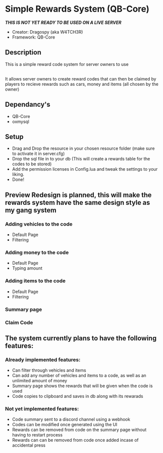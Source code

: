 #  Simple Rewards System (QB-Core)
***THIS IS NOT YET READY TO BE USED ON A LIVE SERVER***
- Creator: Dragospy (aka W4TCH3R)
- Framework: QB-Core
## Description

This is a simple reward code system for server owners to use<br>
<br>

It allows server owners to create reward codes that can then be claimed by players to recieve rewards such as cars, money and items (all chosen by the owner)

## Dependancy's
- QB-Core
- oxmysql

## Setup
- Drag and Drop the resource in your chosen resource folder (make sure to activate it in server.cfg)
- Drop the sql file in to your db (This will create a rewards table for the codes to be stored)
- Add the permission licenses in Config.lua and tweak the settings to your liking.
- Done!

## Preview ****Redesign is planned, this will make the rewards system have the same design style as my gang system****
### Adding vehicles to the code
- Default Page
- Filtering
### Adding money to the code
- Default Page
- Typing amount
### Adding items to the code
- Default Page
- Filtering
### Summary page

### Claim Code

## The system currently plans to have the following features:
 ### Already implemented features:
 - Can filter through vehicles and items
 - Can add any number of vehicles and items to a code, as well as an unlimited amount of money
 - Summary page shows the rewards that will be given when the code is used
 - Code copies to clipboard and saves in db along with its rewarads
 ### Not yet implemented features:
 - Code summary sent to a discord channel using a webhook
 - Codes can be modified once generated using the UI
 - Rewards can be removed from code on the summary page without having to restart process
 - Rewards can can be removed from code once added incase of accidental press
